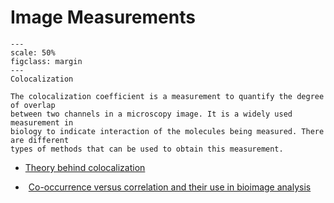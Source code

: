 # Image Measurements

```{figure} ../images/colocalization.png
---
scale: 50%
figclass: margin
---
Colocalization
```

```{dropdown} Colocalization
The colocalization coefficient is a measurement to quantify the degree of overlap
between two channels in a microscopy image. It is a widely used measurement in
biology to indicate interaction of the molecules being measured. There are different
types of methods that can be used to obtain this measurement.
```

- [Theory behind colocalization](https://svi.nl/ColocalizationTheory)

- <i class="fa-solid fa-file-lines" style="color:#42A5F5;margin-right:5px"></i> [Co-occurrence versus correlation and their use in bioimage analysis](https://journals.biologists.com/jcs/article/131/3/jcs211847/77151/Image-co-localization-co-occurrence-versus)
